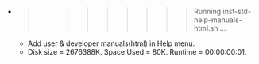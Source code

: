 * >>>>>>>>> Running inst-std-help-manuals-html.sh ...
  * Add user & developer manuals(html) in Help menu.
  * Disk size = 2676388K. Space Used = 80K. Runtime = 00:00:00:01.
